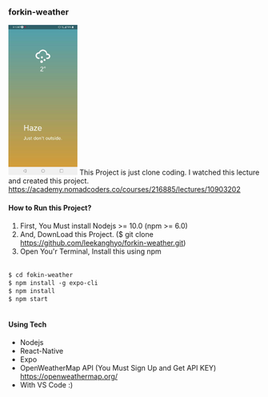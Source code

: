 ### forkin-weather

<img src="./img/sample.jpg" height="300px"></img>
This Project is just clone coding.
I watched this lecture and created this project.
<https://academy.nomadcoders.co/courses/216885/lectures/10903202>

#### How to Run this Project?
1. First, You Must install Nodejs >= 10.0 (npm >= 6.0)
2. And, DownLoad this Project. ($ git clone https://github.com/leekanghyo/forkin-weather.git)
3. Open You'r Terminal, Install this using npm
<pre>
<code>
$ cd fokin-weather
$ npm install -g expo-cli
$ npm install
$ npm start
</code>
</pre>
#### Using Tech
* Nodejs
* React-Native
* Expo
* OpenWeatherMap API (You Must Sign Up and Get API KEY) <https://openweathermap.org/>
* With VS Code :)